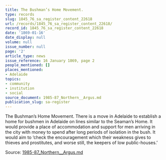 ```yaml
---
title: The Bushman’s Home Movement.
type: records
slug: 1845_76_sa_register_content_22618
url: /records/1845_76_sa_register_content_22618/
record_id: 1845_76_sa_register_content_22618
date: '1869-01-16'
date_display: null
volume: null
issue_number: null
page: '2'
article_type: news
issue_reference: 16 January 1869, page 2
people_mentioned: []
places_mentioned:
- Adelaide
topics:
- community
- institution
- social
source_document: 1985-87_Northern__Argus.md
publication_slug: sa-register
---
```


The Bushman’s Home Movement.  There is a move in Adelaide to establish a home for bushmen in Adelaide on lines similar to the Seaman’s Home.  It would provide a place of accommodation and support for men arriving in the city with money to spend after long periods of isolation in the bush.  It would aim to ‘check the encouragement which their weakness gives to thieves and prostitutes, and worse still, the keepers of low public-houses.’

Source: [1985-87_Northern__Argus.md](/downloads/markdown/1985-87_Northern__Argus.md)
